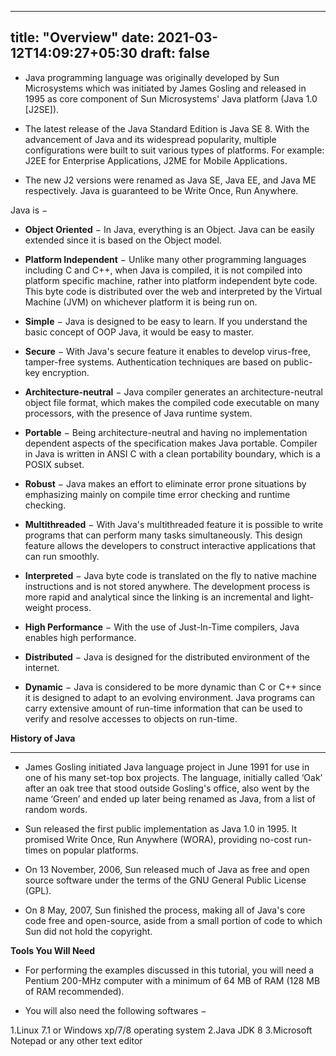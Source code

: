 
---
title: "Overview"
date: 2021-03-12T14:09:27+05:30
draft: false
---

+ Java programming language was originally developed by Sun Microsystems which was initiated by James Gosling and released in 1995 as core component of Sun Microsystems' Java platform (Java 1.0 [J2SE]).

+ The latest release of the Java Standard Edition is Java SE 8. With the advancement of Java and its widespread popularity, multiple configurations were built to suit various types of platforms. For example: J2EE for Enterprise Applications, J2ME for Mobile Applications.

+ The new J2 versions were renamed as Java SE, Java EE, and Java ME respectively. Java is guaranteed to be Write Once, Run Anywhere.

Java is −

+ **Object Oriented** − In Java, everything is an Object. Java can be easily extended since it is based on the Object model.

+ **Platform Independent** − Unlike many other programming languages including C and C++, when Java is compiled, it is not compiled into platform specific machine, rather into platform independent byte code. This byte code is distributed over the web and interpreted by the Virtual Machine (JVM) on whichever platform it is being run on.

+ **Simple** − Java is designed to be easy to learn. If you understand the basic concept of OOP Java, it would be easy to master.

+ **Secure** − With Java's secure feature it enables to develop virus-free, tamper-free systems. Authentication techniques are based on public-key encryption.

+ **Architecture-neutral** − Java compiler generates an architecture-neutral object file format, which makes the compiled code executable on many processors, with the presence of Java runtime system.

+ **Portable** − Being architecture-neutral and having no implementation dependent aspects of the specification makes Java portable. Compiler in Java is written in ANSI C with a clean portability boundary, which is a POSIX subset.

+ **Robust** − Java makes an effort to eliminate error prone situations by emphasizing mainly on compile time error checking and runtime checking.

+ **Multithreaded** − With Java's multithreaded feature it is possible to write programs that can perform many tasks simultaneously. This design feature allows the developers to construct interactive applications that can run smoothly.

+ **Interpreted** − Java byte code is translated on the fly to native machine instructions and is not stored anywhere. The development process is more rapid and analytical since the linking is an incremental and light-weight process.

+ **High Performance** − With the use of Just-In-Time compilers, Java enables high performance.

+ **Distributed** − Java is designed for the distributed environment of the internet.

+ **Dynamic** − Java is considered to be more dynamic than C or C++ since it is designed to adapt to an evolving environment. Java programs can carry extensive amount of run-time information that can be used to verify and resolve accesses to objects on run-time.

**History of Java**
***
+ James Gosling initiated Java language project in June 1991 for use in one of his many set-top box projects. The language, initially called ‘Oak’ after an oak tree that stood outside Gosling's office, also went by the name ‘Green’ and ended up later being renamed as Java, from a list of random words.

+ Sun released the first public implementation as Java 1.0 in 1995. It promised Write Once, Run Anywhere (WORA), providing no-cost run-times on popular platforms.

+ On 13 November, 2006, Sun released much of Java as free and open source software under the terms of the GNU General Public License (GPL).

+ On 8 May, 2007, Sun finished the process, making all of Java's core code free and open-source, aside from a small portion of code to which Sun did not hold the copyright.

**Tools You Will Need**
+ For performing the examples discussed in this tutorial, you will need a Pentium 200-MHz computer with a minimum of 64 MB of RAM (128 MB of RAM recommended).

+ You will also need the following softwares −

 1.Linux 7.1 or Windows xp/7/8 operating system
 2.Java JDK 8
 3.Microsoft Notepad or any other text editor